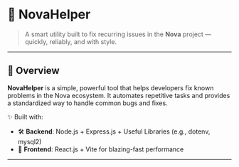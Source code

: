 # 🌟 NovaHelper

> A smart utility built to fix recurring issues in the **Nova** project — quickly, reliably, and with style.

---

## 🚀 Overview

**NovaHelper** is a simple, powerful tool that helps developers fix known problems in the Nova ecosystem. It automates repetitive tasks and provides a standardized way to handle common bugs and fixes.

✨ Built with:
- 🛠️ **Backend**: Node.js + Express.js + Useful Libraries (e.g., dotenv, mysql2)
- 🎨 **Frontend**: React.js + Vite for blazing-fast performance

---




